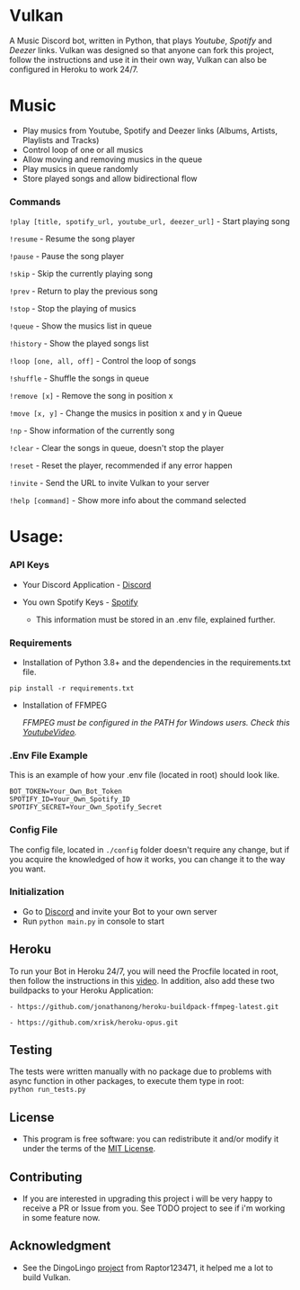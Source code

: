 # **Vulkan**

A Music Discord bot, written in Python, that plays *Youtube*, *Spotify* and *Deezer* links. Vulkan was designed so that anyone can fork this project, follow the instructions and use it in their own way, Vulkan can also be configured in Heroku to work 24/7.


#  **Music**
- Play musics from Youtube, Spotify and Deezer links (Albums, Artists, Playlists and Tracks)
- Control loop of one or all musics
- Allow moving and removing musics in the queue
- Play musics in queue randomly
- Store played songs and allow bidirectional flow

### Commands
```!play [title, spotify_url, youtube_url, deezer_url]``` - Start playing song

```!resume``` - Resume the song player

```!pause``` - Pause the song player

```!skip``` - Skip the currently playing song

```!prev``` - Return to play the previous song

```!stop``` - Stop the playing of musics

```!queue``` - Show the musics list in queue

```!history``` - Show the played songs list

```!loop [one, all, off]``` - Control the loop of songs 

```!shuffle``` - Shuffle the songs in queue

```!remove [x]``` - Remove the song in position x

```!move [x, y]``` - Change the musics in position x and y in Queue

```!np``` - Show information of the currently song 

```!clear``` - Clear the songs in queue, doesn't stop the player 

```!reset``` - Reset the player, recommended if any error happen 

```!invite``` - Send the URL to invite Vulkan to your server

```!help [command]``` - Show more info about the command selected



# **Usage:** 

### **API Keys**
 * Your Discord Application - [Discord](https://discord.com/developers)
 * You own Spotify Keys - [Spotify](https://developer.spotify.com/dashboard/applications)

    - This information must be stored in an .env file, explained further.

### **Requirements**
- Installation of Python 3.8+ and the dependencies in the requirements.txt file.
```
pip install -r requirements.txt
```


-  Installation of FFMPEG

    *FFMPEG must be configured in the PATH for Windows users. Check this [YoutubeVideo](https://www.youtube.com/watch?v=r1AtmY-RMyQ&t=114s&ab_channel=TroubleChute).*

### **.Env File Example**
This is an example of how your .env file (located in root) should look like.
```
BOT_TOKEN=Your_Own_Bot_Token
SPOTIFY_ID=Your_Own_Spotify_ID
SPOTIFY_SECRET=Your_Own_Spotify_Secret

```

### **Config File**
The config file, located in ```./config``` folder doesn't require any change, but if you acquire the knowledged of how it works, you can change it to the way you want.


### **Initialization**
- Go to [Discord](https://discord.com/developers) and invite your Bot to your own server
- Run ```python main.py``` in console to start


## **Heroku**
To run your Bot in Heroku 24/7, you will need the Procfile located in root, then follow the instructions in this [video](https://www.youtube.com/watch?v=BPvg9bndP1U&ab_channel=TechWithTim). In addition, also add these two buildpacks to your Heroku Application:

    - https://github.com/jonathanong/heroku-buildpack-ffmpeg-latest.git

    - https://github.com/xrisk/heroku-opus.git


## Testing
The tests were written manually with no package due to problems with async function in other packages, to execute them type in root: <br>
`python run_tests.py`<br>

## License
- This program is free software: you can redistribute it and/or modify it under the terms of the [MIT License](https://github.com/RafaelSolVargas/Vulkan/blob/master/LICENSE).


## Contributing
 - If you are interested in upgrading this project i will be very happy to receive a PR or Issue from you. See TODO project to see if i'm working in some feature now.  


## Acknowledgment
 - See the DingoLingo [project](https://github.com/Raptor123471/DingoLingo) from Raptor123471, it helped me a lot to build Vulkan.